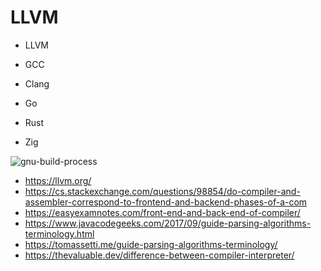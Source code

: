 # LLVM

- LLVM
- GCC
- Clang

- Go
- Rust
- Zig

![gnu-build-process](https://user-images.githubusercontent.com/8178412/210178032-05870a3a-2729-4f74-ba8d-058485d737c1.png)

- https://llvm.org/
- https://cs.stackexchange.com/questions/98854/do-compiler-and-assembler-correspond-to-frontend-and-backend-phases-of-a-com
- https://easyexamnotes.com/front-end-and-back-end-of-compiler/
- https://www.javacodegeeks.com/2017/09/guide-parsing-algorithms-terminology.html
- https://tomassetti.me/guide-parsing-algorithms-terminology/
- https://thevaluable.dev/difference-between-compiler-interpreter/